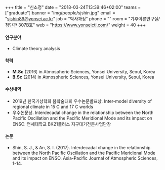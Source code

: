 ﻿+++
title = "신소정"
date = "2018-03-24T13:39:46+02:00"
teams = ["graduate"]
banner = "img/people/sjshin.jpg"
email = "sjshin89@yonsei.ac.kr"
job = "박사과정"
phone = ""
room = "기후이론연구실/ 첨단관 307B호"
web = "https://www.yonseictl.com/"
weight = 40
+++

#### 연구분야
+ Climate theory analysis

#### 학력
 + **M.Sc** (2016) in Atmospheric Sciences, Yonsei University, Seoul, Korea
 + **B.Sc** (2014) in Atmospheric Sciences, Yonsei University, Seoul, Korea

#### 수상내역
 + 2019년 한국기상학회 봄학술대회 우수논문발표상, Inter-model diversity of regional climate in 15 C and 17 C worlds
 + 우수논문상. Interdecadal change in the relationship between the North Pacific Oscillation and the Pacific Meridional Mode and its impact on ENSO. 연세대학교 BK21플러스 지구대기천문사업단장

#### 논문
+ Shin, S. J., & An, S. I. (2017). Interdecadal change in the relationship between the North Pacific Oscillation and the Pacific Meridional Mode and its impact on ENSO. Asia-Pacific Journal of Atmospheric Sciences, 1-14.
